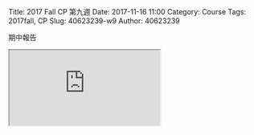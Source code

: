 Title: 2017 Fall CP 第九週
Date: 2017-11-16 11:00
Category: Course
Tags: 2017fall, CP
Slug: 40623239-w9
Author: 40623239

期中報告

<!-- PELICAN_END_SUMMARY -->

<iframe src="https://player.vimeo.com/video/243067170"><width="640" height="492" frameborder="0" webkitallowfullscreen mozallowfullscreen allowfullscreen></iframe>